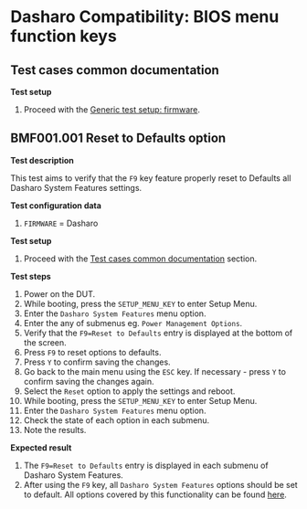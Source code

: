 # Dasharo Compatibility: BIOS menu function keys

## Test cases common documentation

**Test setup**

1. Proceed with the
   [Generic test setup: firmware](../../generic-test-setup/#firmware).

## BMF001.001 Reset to Defaults option

**Test description**

This test aims to verify that the `F9` key feature properly reset to Defaults
all Dasharo System Features settings.

**Test configuration data**

1. `FIRMWARE` = Dasharo

**Test setup**

1. Proceed with the
   [Test cases common documentation](#test-cases-common-documentation) section.

**Test steps**

1. Power on the DUT.
1. While booting, press the `SETUP_MENU_KEY` to enter Setup Menu.
1. Enter the `Dasharo System Features` menu option.
1. Enter the any of submenus eg. `Power Management Options`.
1. Verify that the `F9=Reset to Defaults` entry is displayed at the bottom of
   the screen.
1. Press `F9` to reset options to defaults.
1. Press `Y` to confirm saving the changes.
1. Go back to the main menu using the `ESC` key. If necessary - press `Y` to
   confirm saving the changes again.
1. Select the `Reset` option to apply the settings and reboot.
1. While booting, press the `SETUP_MENU_KEY` to enter Setup Menu.
1. Enter the `Dasharo System Features` menu option.
1. Check the state of each option in each submenu.
1. Note the results.

**Expected result**

1. The `F9=Reset to Defaults` entry is displayed in each submenu of Dasharo
   System Features.
1. After using the `F9` key, all `Dasharo System Features` options should be set
   to default. All options covered by this functionality can be found
   [here](../../../../dasharo-menu-docs/dasharo-system-features/).
